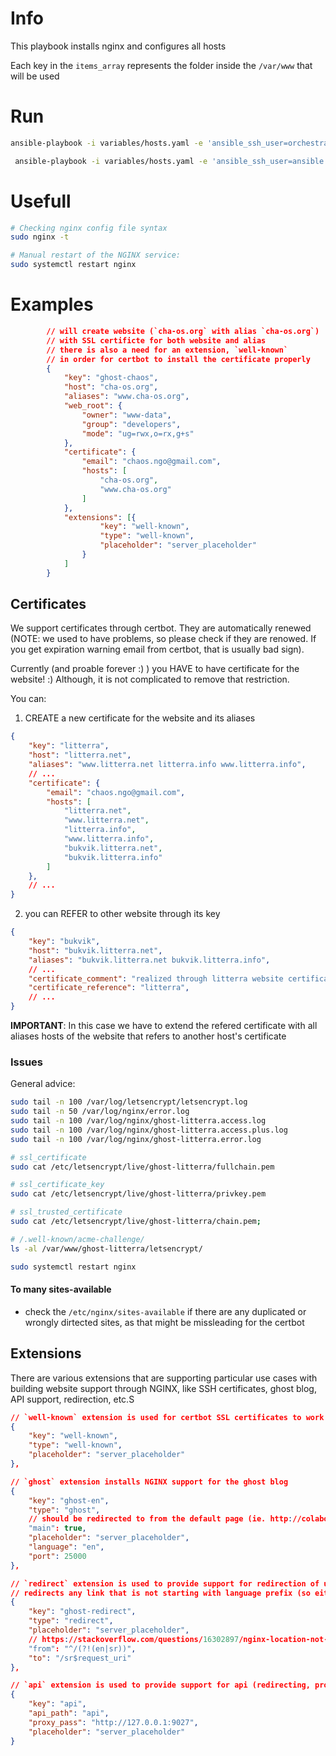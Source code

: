 # Info

This playbook installs nginx and configures all hosts

Each key in the `items_array` represents the folder inside the `/var/www` that will be used 
# Run

```sh
ansible-playbook -i variables/hosts.yaml -e 'ansible_ssh_user=orchestrator' --private-key ~/.ssh/orchestration-iaas-no.pem --extra-vars '{"active_hosts_groups": ["litterra"]}' playbooks/nginx.yml

 ansible-playbook -i variables/hosts.yaml -e 'ansible_ssh_user=ansible' --private-key ~/.ssh/orchestration-iaas-no.pem --extra-vars '{"active_hosts_groups": ["litterra"]}' --tags 'create_ssl' playbooks/nginx.yml
```

# Usefull

```sh
# Checking nginx config file syntax
sudo nginx -t

# Manual restart of the NGINX service:
sudo systemctl restart nginx
```

# Examples

```json
        // will create website (`cha-os.org` with alias `cha-os.org`) 
        // with SSL certificte for both website and alias
        // there is also a need for an extension, `well-known`
        // in order for certbot to install the certificate properly
        {
            "key": "ghost-chaos",
            "host": "cha-os.org",
            "aliases": "www.cha-os.org",
            "web_root": {
                "owner": "www-data",
                "group": "developers",
                "mode": "ug=rwx,o=rx,g+s"
            },
            "certificate": {
                "email": "chaos.ngo@gmail.com",
                "hosts": [
                    "cha-os.org",
                    "www.cha-os.org"
                ]
            },
            "extensions": [{
                    "key": "well-known",
                    "type": "well-known",
                    "placeholder": "server_placeholder"
                }
            ]
        }
```
## Certificates

We support certificates through certbot. They are automatically renewed (NOTE: we used to have problems, so please check if they are renowed. If you get expiration warning email from certbot, that is usually bad sign).

Currently (and proable forever :) ) you HAVE to have certificate for the website! :) Although, it is not complicated to remove that restriction. 

You can:
1. CREATE a new certificate for the website and its aliases

```json
{
    "key": "litterra",
    "host": "litterra.net",
    "aliases": "www.litterra.net litterra.info www.litterra.info",
    // ...
    "certificate": {
        "email": "chaos.ngo@gmail.com",
        "hosts": [
            "litterra.net",
            "www.litterra.net",
            "litterra.info",
            "www.litterra.info",
            "bukvik.litterra.net",
            "bukvik.litterra.info"
        ]
    },
    // ...
}
```

2. you can REFER to other website through its key

```json
{
    "key": "bukvik",
    "host": "bukvik.litterra.net",
    "aliases": "bukvik.litterra.net bukvik.litterra.info",
    // ...
    "certificate_comment": "realized through litterra website certificate",
    "certificate_reference": "litterra",
    // ...
}
```

**IMPORTANT**: In this case we have to extend the refered certificate with all aliases hosts of the website that refers to another host's certificate

### Issues

General advice:
```sh
sudo tail -n 100 /var/log/letsencrypt/letsencrypt.log
sudo tail -n 50 /var/log/nginx/error.log
sudo tail -n 100 /var/log/nginx/ghost-litterra.access.log
sudo tail -n 100 /var/log/nginx/ghost-litterra.access.plus.log
sudo tail -n 100 /var/log/nginx/ghost-litterra.error.log

# ssl_certificate
sudo cat /etc/letsencrypt/live/ghost-litterra/fullchain.pem

# ssl_certificate_key
sudo cat /etc/letsencrypt/live/ghost-litterra/privkey.pem

# ssl_trusted_certificate
sudo cat /etc/letsencrypt/live/ghost-litterra/chain.pem;

# /.well-known/acme-challenge/
ls -al /var/www/ghost-litterra/letsencrypt/

sudo systemctl restart nginx
```

#### To many sites-available

+ check the `/etc/nginx/sites-available` if there are any duplicated or wrongly dirtected sites, as that might be missleading for the certbot

## Extensions

There are various extensions that are supporting particular use cases with building website support through NGINX, like SSH certificates, ghost blog, API support, redirection, etc.S

```json
// `well-known` extension is used for certbot SSL certificates to work properly
{
    "key": "well-known",
    "type": "well-known",
    "placeholder": "server_placeholder"
},

// `ghost` extension installs NGINX support for the ghost blog
{
    "key": "ghost-en",
    "type": "ghost",
    // should be redirected to from the default page (ie. http://colabo.space -> https://colabo.space/en/home)
    "main": true,
    "placeholder": "server_placeholder",
    "language": "en",
    "port": 25000
},

// `redirect` extension is used to provide support for redirection of urls (deeplinks) in NGINX supported websites
// redirects any link that is not starting with language prefix (so either /en* or /sr* in this case) to the same link prefixed with the default lanugage (/sr in this case)
{
    "key": "ghost-redirect",
    "type": "redirect",
    "placeholder": "server_placeholder",
    // https://stackoverflow.com/questions/16302897/nginx-location-not-equal-to-regex
    "from": "^/(?!(en|sr))",
    "to": "/sr$request_uri"
},

// `api` extension is used to provide support for api (redirecting, proxying, passing/forwarding to the port, ...)
{
    "key": "api",
    "api_path": "api",
    "proxy_pass": "http://127.0.0.1:9027",
    "placeholder": "server_placeholder"
}
```